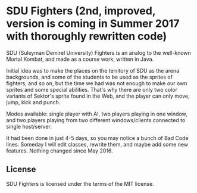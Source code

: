 # SDU Fighters (2nd, improved, version is coming in Summer 2017 with thoroughly rewritten code)

SDU (Suleyman Demirel University) Fighters is an analog to the well-known Mortal Kombat, and made as a course work, written in Java.

Initial idea was to make the places on the territory of SDU as the arena backgrounds, and some of the students to be used as the sprites of fighters, and so on, but the time we had was not enough to make our own sprites and some special abilities. That's why there are only two color variants of Sektor's sprite found in the Web, and the player can only move, jump, kick and punch.

Modes available: single player with AI, two players playing in one window, and two players playing from two different windows/clients connected to single host/server.

It had been done in just 4-5 days, so you may notice a bunch of Bad Code lines. Someday I will edit classes, rewrite them, and maybe add some new features.
Nothing changed since May 2016.

## License

SDU Fighters is licensed under the terms of the MIT license.
